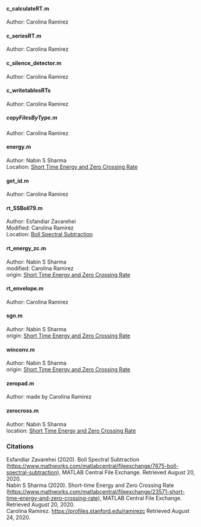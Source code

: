 #### c_calculateRT.m  
Author: Carolina Ramirez
  
#### c_seriesRT.m  
Author: Carolina Ramirez

#### c_silence_detector.m  
Author: Carolina Ramirez

#### c_writetablesRTs  
Author: Carolina Ramirez

##### copyFilesByType.m  
Author: Carolina Ramirez

#### energy.m  
Author: Nabin S Sharma  
Location: [Short Time Energy and Zero Crossing Rate](https://www.mathworks.com/matlabcentral/fileexchange/23571-short-time-energy-and-zero-crossing-rate)

#### get_id.m  
Author: Carolina Ramirez

#### rt_SSBoll79.m  
Author: Esfandiar Zavarehei  
Modified: Carolina Ramirez  
Location: [Boll Spectral Subtraction](https://www.mathworks.com/matlabcentral/fileexchange/7675-boll-spectral-subtraction)

#### rt_energy_zc.m  
Author: Nabin S Sharma  
modified: Carolina Ramirez  
origin: [Short Time Energy and Zero Crossing Rate](https://www.mathworks.com/matlabcentral/fileexchange/23571-short-time-energy-and-zero-crossing-rate)  

#### rt_envelope.m  
Author: Carolina Ramirez

#### sgn.m  
Author: Nabin S Sharma  
origin: [Short Time Energy and Zero Crossing Rate](https://www.mathworks.com/matlabcentral/fileexchange/23571-short-time-energy-and-zero-crossing-rate)

#### winconv.m  
Author: Nabin S Sharma  
origin: [Short Time Energy and Zero Crossing Rate](https://www.mathworks.com/matlabcentral/fileexchange/23571-short-time-energy-and-zero-crossing-rate)

#### zeropad.m  
Author: made by Carolina Ramirez

#### zerocross.m  
Author: Nabin S Sharma  
location: [Short Time Energy and Zero Crossing Rate](https://www.mathworks.com/matlabcentral/fileexchange/23571-short-time-energy-and-zero-crossing-rate)  

### Citations  
Esfandiar Zavarehei (2020). Boll Spectral Subtraction (https://www.mathworks.com/matlabcentral/fileexchange/7675-boll-spectral-subtraction), MATLAB Central File Exchange. Retrieved August 20, 2020.   
Nabin S Sharma (2020). Short-time Energy and Zero Crossing Rate (https://www.mathworks.com/matlabcentral/fileexchange/23571-short-time-energy-and-zero-crossing-rate), MATLAB Central File Exchange. Retrieved August 20, 2020.  
Carolina Ramirez. https://profiles.stanford.edu/ramirezc Retrieved August 24, 2020. 
